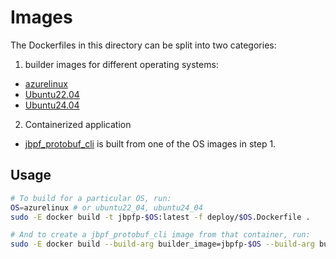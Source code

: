 # Images

The Dockerfiles in this directory can be split into two categories:
1. builder images for different operating systems:
  * [azurelinux](./azurelinux.Dockerfile)
  * [Ubuntu22.04](./ubuntu22_04.Dockerfile)
  * [Ubuntu24.04](./ubuntu24_04.Dockerfile)
2. Containerized application
  * [jbpf_protobuf_cli](./jbpf_protobuf_cli.Dockerfile) is built from one of the OS images in step 1.

## Usage

```sh
# To build for a particular OS, run:
OS=azurelinux # or ubuntu22_04, ubuntu24_04
sudo -E docker build -t jbpfp-$OS:latest -f deploy/$OS.Dockerfile .

# And to create a jbpf_protobuf_cli image from that container, run:
sudo -E docker build --build-arg builder_image=jbpfp-$OS --build-arg builder_image_tag=latest -t jbpf_protobuf_cli:latest - < deploy/jbpf_protobuf_cli.Dockerfile
```
